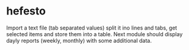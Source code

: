 # hefesto
Import a text file (tab separated values) split it ino lines and tabs, get selected items and store them into a table.
Next module should display dayly reports (weekly, monthly) with some additional data.

